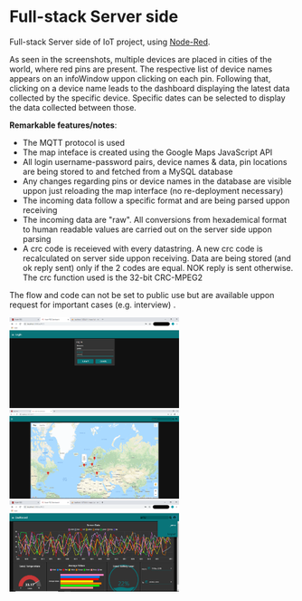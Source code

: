# Full-stack Server side
Full-stack Server side of IoT project, using [Node-Red](https://github.com/node-red).

As seen in the screenshots, multiple devices are placed in cities of the world, where red pins are present. The respective list of device names appears on an infoWindow uppon clicking on each pin. Following that, clicking on a device name leads to the dashboard displaying the latest data collected by the specific device. Specific dates can be selected to display the data collected between those.

**Remarkable features/notes**:
* The MQTT protocol is used
* The map inteface is created using the Google Maps JavaScript API
* All login username-password pairs, device names & data, pin locations are being stored to and fetched from a MySQL database
* Any changes regarding pins or device names in the database are visible uppon just reloading the map interface (no re-deployment necessary)
* The incoming data follow a specific format and are being parsed uppon receiving
* The incoming data are "raw". All conversions from hexademical format to human readable values are carried out on the server side uppon parsing
* A crc code is receieved with every datastring. A new crc code is recalculated on server side uppon receiving. Data are being stored (and ok reply sent) only if the 2 codes are equal. NOK reply is sent otherwise. The crc function used is the 32-bit CRC-MPEG2

The flow and code can not be set to public use but are available uppon request for important cases (e.g. interview) .

<p float="left">
  
  <img src="https://github.com/JayGhb/Full-stack-Server-side/blob/master/scrnsht/login.png" width="300" />

  <img src="https://github.com/JayGhb/Full-stack-Server-side/blob/master/scrnsht/map2.png" width="300" />

  <img src="https://github.com/JayGhb/Full-stack-Server-side/blob/master/scrnsht/data.png" width="300" />
</p>
